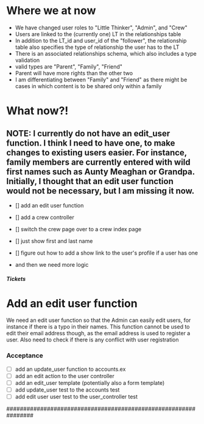 # Where we at now

- We have changed user roles to "Little Thinker", "Admin", and "Crew"
- Users are linked to the (currently one) LT in the relationships table
- In addition to the LT_id and user_id of the "follower", the relationship table also specifies the type of relationship the user has to the LT
- There is an associated relationships schema, which also includes a type validation
- valid types are "Parent", "Family", "Friend"
- Parent will have more rights than the other two
- I am differentiating between "Family" and "Friend" as there might be cases in which content is to be shared only within a family

# What now?!

## NOTE: I currently do not have an edit_user function. I think I need to have one, to make changes to existing users easier. For instance, family members are currently entered with wild first names such as Aunty Meaghan or Grandpa. Initially, I thought that an edit user function would not be necessary, but I am missing it now.

- [] add an edit user function
- [] add a crew controller
- [] switch the crew page over to a crew index page
- [] just show first and last name
- [] figure out how to add a show link to the user's profile if a user has one

- and then we need more logic


##### Tickets #####

# Add an edit user function 

We need an edit user function so that the Admin can easily edit users, for instance if there is a
typo in their names. This function cannot be used to edit their email address though, as the email address
is used to register a user. Also need to check if there is any conflict with user registration

### Acceptance
- [ ] add an update_user function to accounts.ex
- [ ] add an edit action to the user controller
- [ ] add an edit_user template (potentially also a form template)
- [ ] add update_user test to the accounts test
- [ ] add edit user user test to the user_controller test

################################################################

